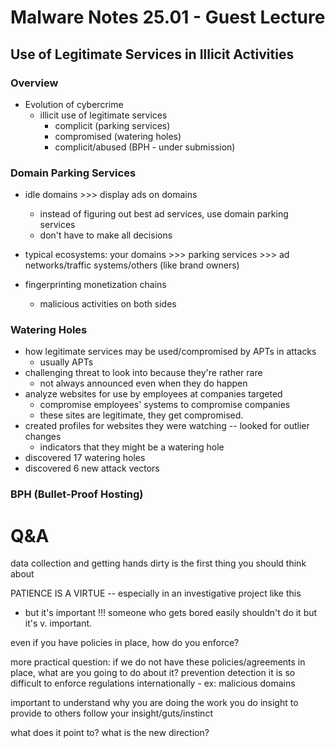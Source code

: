 # Malware Notes 25.01 - Guest Lecture

## Use of Legitimate Services in Illicit Activities

### Overview
- Evolution of cybercrime
  - illicit use of legitimate services
    - complicit (parking services)
    - compromised (watering holes)
    - complicit/abused (BPH - under submission)

### Domain Parking Services
- idle domains >>> display ads on domains
  - instead of figuring out best ad services, use domain parking services
  - don't have to make all decisions
- typical ecosystems: your domains >>> parking services >>> ad networks/traffic systems/others (like brand owners)

- fingerprinting monetization chains
  - malicious activities on both sides

### Watering Holes
- how legitimate services may be used/compromised by APTs in attacks
  - usually APTs
- challenging threat to look into because they're rather rare
  - not always announced even when they do happen
- analyze websites for use by employees at companies targeted
  - compromise employees' systems to compromise companies
  - these sites are legitimate, they get compromised.
- created profiles for websites they were watching -- looked for outlier changes
  - indicators that they might be a watering hole
- discovered 17 watering holes
- discovered 6 new attack vectors

### BPH (Bullet-Proof Hosting)



# Q&A

data collection and getting hands dirty is the first thing you should think about

PATIENCE IS A VIRTUE -- especially in an investigative project like this
  - but it's important !!! someone who gets bored easily shouldn't do it but it's v. important.

even if you have policies in place, how do you enforce?

more practical question: if we do not have these policies/agreements in place, what are you going to do about it?
  prevention
  detection
it is so difficult to enforce regulations internationally - ex: malicious domains

important to understand why you are doing the work you do
  insight to provide to others
  follow your insight/guts/instinct

what does it point to? what is the new direction?

